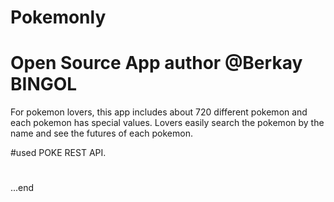 # Pokemonly

# Open Source App author @Berkay BINGOL

For pokemon lovers, this app includes about 720 different pokemon and each pokemon has special values.
Lovers easily search the pokemon by the name and see the futures of each pokemon.

#used POKE REST API.
#
#
...end
